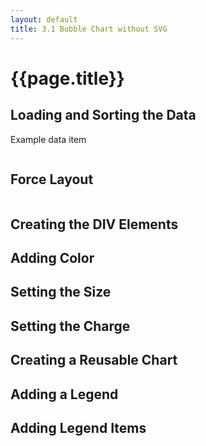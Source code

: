 ```yaml
---
layout: default
title: 3.1 Bubble Chart without SVG
---
```


<h1 class="section-title">{{page.title}}</h1>

<h2 class="section-subtitle">Loading and Sorting the Data</h2>

<!-- Example of a data item -->
<div class="chart-example">
    Example data item
    <pre id="datum"></pre>
</div>

<script>
    // Load the data asynchronously.
    d3.json('{{ site.baseurl }}/chapter03/browsers.json', function(error, data) {

        // Handle errors getting or parsing the JSON data.
        if (error) {
            console.error('Error accessing or parsing the JSON file.');
            return error;
        }

        // Get the items and sort them by usage
        var items = data.values;
        items.sort(function(a, b) { return b.usage - a.usage; });

        // Display a data item in the pre#datum.
        d3.select('#datum').text(JSON.stringify(items[0], null, '    '));
    });
</script>


<h2 class="section-subtitle">Force Layout</h2>

<!-- Example of a data item with the computed position -->
<div class="chart-example">
    <pre id="force-item"></pre>
</div>

<script>
    // Load the data asynchronously
    d3.json('{{ site.baseurl }}/chapter03/browsers.json', function(error, data) {

        // Handle errors getting or parsing the JSON data.
        if (error) { return error; }

        // Access the data items.
        var items = data.values;

        // Sort the data items by usage, greater usage first.
        items.sort(function(a, b) { return b.usage - a.usage; });

        // Size of the visualization container.
        var width = 700,
            height = 200;

        // Configure the force layout.
        var force = d3.layout.force()
            .nodes(items)
            .links([])
            .size([width, height]);

        // Start the force simulation.
        force.start();

        // Display the position of an item.
        d3.select('pre#force-item')
            .text(JSON.stringify(items[0], null, '    '));
    });
</script>


<h2 class="section-subtitle">Creating the DIV Elements</h2>


<div class="chart-example" id="chart1a"></div>

<script>
    // Load the data asynchronously
    d3.json('{{ site.baseurl }}/chapter03/browsers.json', function(error, data) {

        // Handle errors getting or parsing the JSON data.
        if (error) { return error; }

        // Access the data items.
        var items = data.values;

        // Size of the visualization container.
        var width = 700,
            height = 200;

        // Sort the data items by usage, greater usage first.
        items.sort(function(a, b) { return b.usage - a.usage; });

        // Configure the force layout.
        var force = d3.layout.force()
            .nodes(items)
            .links([])
            .size([width, height])
            .start();

        // Select the container div and configure its attributes
        var containerDiv = d3.select('#chart1a')
            .style('position', 'relative')
            .style('width', width + 'px')
            .style('height', height + 'px')
            .style('padding', 0)
            .style('background-color', '#eeeeec');

        // Create a selection for the bubble divs, bind the data
        // array and set its attributes.
        var bubbleDiv = containerDiv.selectAll('div.bubble')
            .data(items)
            .enter()
            .append('div')
            .attr('class', 'bubble')
            .style('position', 'absolute')
            .style('width', '10px')
            .style('height', '10px')
            .style('background-color', '#222');

        // Register a listener function for the force tick event, and
        // update the position of each div on tick.
        force.on('tick', function() {
            bubbleDiv
                .style('top', function(d) { return (d.y - 5) + 'px'; })
                .style('left', function(d) { return (d.x - 5) + 'px'; });
        });
    });
</script>


<h2 class="section-subtitle">Adding Color</h2>


<div class="chart-example" id="chart1b"></div>

<script>
    // Load the data asynchronously
    d3.json('{{ site.baseurl }}/chapter03/browsers.json', function(error, data) {

        // Handle errors getting or parsing the JSON data.
        if (error) { return error; }

        // Access the data items.
        var items = data.values;

        // Size of the visualization container.
        var width = 700,
            height = 200;

        // Sort the data items by usage, greater usage first.
        items.sort(function(a, b) { return b.usage - a.usage; });

        // Compute unique browser names
        var browserList = items.map(function(d) { return d.name; }),
            browserNames = d3.set(browserList).values();

        // Create a categorical color scale with 10 levels.
        var cScale = d3.scale.category10()
            .domain(browserNames);

        // Configure the force layout.
        var force = d3.layout.force()
            .nodes(items)
            .links([])
            .size([width, height])
            .start();

        // Select the container div and configure its attributes
        var containerDiv = d3.select('#chart1b')
            .style('position', 'relative')
            .style('width', width + 'px')
            .style('height', height + 'px')
            .style('padding', 0)
            .style('background-color', '#eeeeec');

        // Create a selection for the bubble divs, bind the data
        // array and set its attributes.
        var bubbleDiv = containerDiv.selectAll('div.bubble')
            .data(items)
            .enter()
            .append('div')
            .attr('class', 'bubble')
            .style('position', 'absolute')
            .style('width', '10px')
            .style('height', '10px')
            .style('border-radius', '5px')
            .style('background-color', function(d) {
                // Set the color corresponding to the browser.
                return cScale(d.name);
            });

        // Register a listener function for the force tick event, and
        // update the position of each div on tick.
        force.on('tick', function() {
            bubbleDiv
                .style('top', function(d) { return (d.y - 5) + 'px'; })
                .style('left', function(d) { return (d.x - 5)+ 'px'; });
        });
    });
</script>


<h2 class="section-subtitle">Setting the Size</h2>


<div class="chart-example" id="chart1c"></div>

<script>
    // Load the data asynchronously
    d3.json('{{ site.baseurl }}/chapter03/browsers.json', function(error, data) {

        // Handle errors getting or parsing the JSON data.
        if (error) { return error; }

        // Access the data items.
        var items = data.values;

        // Size of the visualization container.
        var width = 700,
            height = 300;

        // Minimum and maximum radius
        var radiusExtent = [10, 50];

        // Sort the data items by usage, greater usage first.
        items.sort(function(a, b) { return b.usage - a.usage; });

        // Compute unique browser names
        var browserList = items.map(function(d) { return d.name; }),
            browserNames = d3.set(browserList).values();

        // Create a categorical color scale with 10 levels.
        var cScale = d3.scale.category10()
            .domain(browserNames);

        // Create the radius scale
        var rScale = d3.scale.sqrt()
            .domain(d3.extent(items, function(d) { return d.usage; }))
            .range(radiusExtent);

        // Add the radius to each item, to compute it only once.
        items.forEach(function(d) {
            d.r = rScale(d.usage);
        });

        // Configure the force layout.
        var force = d3.layout.force()
            .nodes(items)
            .links([])
            .size([width, height])
            .start();

        // Select the container div and configure its attributes
        var containerDiv = d3.select('#chart1c')
            .style('position', 'relative')
            .style('width', width + 'px')
            .style('height', height + 'px')
            .style('padding', 0)
            .style('background-color', '#eeeeec');

        // Create a selection for the bubble divs, bind the data
        // array and set its attributes.
        var bubbleDiv = containerDiv.selectAll('div.bubble')
            .data(items)
            .enter()
            .append('div')
            .attr('class', 'bubble')
            .style('position', 'absolute')
            .style('border-radius', function(d) { return d.r + 'px'; })
            .style('border', 'solid 1px #222')
            .style('width', function(d) { return (2 * d.r) + 'px'; })
            .style('height', function(d) { return (2 * d.r) + 'px'; })
            .style('background-color', function(d) { return cScale(d.name); });

        // Register a listener function for the force tick event, and
        // update the position of each div on tick.
        force.on('tick', function() {
            bubbleDiv
                .style('top', function(d) { return (d.y - d.r) + 'px'; })
                .style('left', function(d) { return (d.x - d.r)+ 'px'; });
        });
    });
</script>


<h2 class="section-subtitle">Setting the Charge</h2>


<div class="chart-example" id="chart1d"></div>

<script>
    // Load the data asynchronously
    d3.json('{{ site.baseurl }}/chapter03/browsers.json', function(error, data) {

        // Handle errors getting or parsing the JSON data.
        if (error) { return error; }

        // Access the data items.
        var items = data.values;

        // Size of the visualization container.
        var width = 700,
            height = 300;

        // Minimum and maximum radius
        var radiusExtent = [10, 50];

        // Sort the data items by usage, greater usage first.
        items.sort(function(a, b) { return b.usage - a.usage; });

        // Compute unique browser names
        var browserList = items.map(function(d) { return d.name; }),
            browserNames = d3.set(browserList).values();

        // Create a categorical color scale with 10 levels.
        var cScale = d3.scale.category10()
            .domain(browserNames);

        // Create the radius scale
        var rScale = d3.scale.sqrt()
            .domain(d3.extent(items, function(d) { return d.usage; }))
            .range(radiusExtent);

        // Add the radius to each item, to compute it only once.
        items.forEach(function(d) {
            d.r = rScale(d.usage);
        });

        // Configure the force layout.
        var force = d3.layout.force()
            .nodes(items)
            .links([])
            .size([width, height])
            .charge(function(d) { return -0.12 * d.r * d.r; })
            .start();

        // Select the container div and configure its attributes
        var containerDiv = d3.select('#chart1d')
            .style('position', 'relative')
            .style('width', width + 'px')
            .style('height', height + 'px')
            .style('padding', 0)
            .style('background-color', '#eeeeec');

        // Create a selection for the bubble divs, bind the data
        // array and set its attributes.
        var bubbleDiv = containerDiv.selectAll('div.bubble')
            .data(items)
            .enter()
            .append('div')
            .attr('class', 'bubble')
            .style('position', 'absolute')
            .style('border-radius', function(d) { return d.r + 'px'; })
            .style('border', 'solid 1px #222')
            .style('width', function(d) { return (2 * d.r) + 'px'; })
            .style('height', function(d) { return (2 * d.r) + 'px'; })
            .style('background-color', function(d) { return cScale(d.name); });

        // Register a listener function for the force tick event, and
        // update the position of each div on tick.
        force.on('tick', function() {
            bubbleDiv
                .style('top', function(d) { return (d.y - d.r) + 'px'; })
                .style('left', function(d) { return (d.x - d.r)+ 'px'; });
        });
    });
</script>


<h2 class="section-subtitle">Creating a Reusable Chart</h2>

<div class="chart-example" id="chart1e"></div>

<script>
    function bubbleChart() {

        // Chart Attributes

        var width = 700,
            height = 300;

        var radiusExtent = [10, 50];

        var cScale = d3.scale.category10();

        var name = function(d) { return d.name; }

        var usage = function(d) { return d.usage; }

        function chart(selection) {
            selection.each(function(data) {

                // Select the container div and configure its attributes
                var containerDiv = d3.select(this);

                // Sort the data items by usage, greater usage first.
                data.sort(function(a, b) { return usage(b) - usage(a); });

                // Compute unique browser names
                var nameList = data.map(name),
                    uniqueNames = d3.set(nameList).values();

                // Set the scale domain
                cScale.domain(uniqueNames);

                // Create the radius scale
                var rScale = d3.scale.sqrt()
                    .domain(d3.extent(data, usage))
                    .range(radiusExtent);

                // Add the radius to each item, to compute it only once.
                data.forEach(function(d) { d.r = rScale(usage(d)); });

                // Configure the force layout.
                var force = d3.layout.force()
                    .nodes(data)
                    .links([])
                    .size([width, height])
                    .charge(function(d) { return -0.12 * d.r * d.r; })
                    .start();

                containerDiv
                    .style('position', 'relative')
                    .style('width', width + 'px')
                    .style('height', height + 'px')
                    .style('padding', 0)
                    .style('background-color', '#eeeeec');

                // Create a selection for the bubble divs, bind the data
                // array and set its attributes.
                var bubbleDiv = containerDiv.selectAll('div.bubble')
                    .data(data)
                    .enter()
                    .append('div')
                    .attr('class', 'bubble')
                    .style('position', 'absolute')
                    .style('border-radius', function(d) { return d.r + 'px'; })
                    .style('border', 'solid 1px #222')
                    .style('width', function(d) { return (2 * d.r) + 'px'; })
                    .style('height', function(d) { return (2 * d.r) + 'px'; })
                    .style('background-color', function(d) { return cScale(name(d)); });

                // Register a listener function for the force tick event, and
                // update the position of each div on tick.
                force.on('tick', function() {
                    bubbleDiv
                        .style('top', function(d) { return (d.y - d.r) + 'px'; })
                        .style('left', function(d) { return (d.x - d.r)+ 'px'; });
                });
            });
        }

        // Accessor Methods

        // Width
        chart.width = function(value) {
            if (!arguments.length) { return width; }
            width = value;
            return chart;
        };

        // Height
        chart.height = function(value) {
            if (!arguments.length) { return height; }
            height = value;
            return chart;
        };

        // Radius Extent
        chart.radiusExtent = function(value) {
            if (!arguments.length) { return radiusExtent; }
            radiusExtent = value;
            return chart;
        };

        // Usage Accessor
        chart.usage = function(usageAccessor) {
            if (!arguments.length) { return usage; }
            usage = usageAccessor;
            return chart;
        };

        // Name Accessor
        chart.name = function(nameAccessor) {
            if (!arguments.length) { return name; }
            name = nameAccessor;
            return chart;
        };

        // Color Scale
        chart.colorScale = function(colorScale) {
            if (!arguments.length) { return cScale; }
            cScale = colorScale;
            return chart;
        };

        return chart;
    };


    // Load the data asynchronously
    d3.json('{{ site.baseurl }}/data/browsers.json', function(error, data) {

        // Handle errors getting or parsing the JSON data.
        if (error) { return error; }

        var chart = bubbleChart();

        d3.select('#chart1e')
            .data([data.values])
            .call(chart);
    });
</script>


<h2 class="section-subtitle">Adding a Legend</h2>

<div class="chart-example">
    <div class="chart-example" id="chart1f"></div>
    <div class="chart-example" id="legend1f"></div>
    <div style="clear: left;"></div>
</div>

<script>
    function legendChartA() {

        // Chart Attributes

        // Color Scale
        var cScale = d3.scale.category20();

        // Charting function.
        function chart(selection) {
            selection.each(function(data) {

                var containerDiv = d3.select(this);

                // Add the label 'Legend' on enter
                containerDiv.selectAll('b')
                    .data([data])
                    .enter().append('b')
                    .text('Legend');
            });
        }

        // Accessor methods

        // Color Scale Accessor
        chart.colorScale = function(value) {
            if (!arguments.length) { return cScale; }
            cScale = value;
            return chart;
        };

        return chart;
    };
</script>


<script>
    // Load the data asynchronously
    d3.json('{{ site.baseurl }}/chapter03/browsers.json', function(error, data) {

        // Handle errors getting or parsing the JSON data.
        if (error) { return error; }

        // Create an instance of the bubble chart.
        var chart = bubbleChart()
            .width(400);

        // Select the chart container and bind it to the dataset.
        d3.select('#chart1f')
            .data([data.values])
            .style('float', 'left')
            .style('margin', '2px')
            .call(chart);

        // Get the color scale of the chart.
        var cScale = chart.colorScale();

        // Create an instance of the legend chart.
        var legend = legendChartA()
            .colorScale(cScale);

        // Select the container of the legend and invoke the legend function.
        var legendDiv = d3.select('#legend1f')
            .data([cScale.domain()])
            .style('float', 'left')
            .style('margin', '2px')
            .style('width', '100px')
            .call(legend);
    });
</script>


<h2 class="section-subtitle">Adding Legend Items</h2>

<!-- Container div -->
<div class="chart-example">
    <div class="chart-example" id="chart1g"></div>
    <div class="chart-example" id="legend1g"></div>
    <div style="clear: left;"></div>
</div>

<script>
    function legendChartB() {

        // Chart Attributes

        // Color Scale
        var cScale = d3.scale.category20();

        // Key function
        var key = function(d) { return d.name; };

        // Label function
        var label = function(d) { return d.name };

        // Legend width
        var width = 200;

        // Charting function.
        function chart(selection) {
            selection.each(function(data) {

                // Select the container element and set its attributes.
                var containerDiv = d3.select(this)
                    .style('width', width + 'px');

                // Add the label 'Legend' on enter
                containerDiv.selectAll('p.legent-title')
                    .data([data])
                    .enter()
                    .append('p')
                    .attr('class', 'legend-title')
                    .text('Legend');

                // Add a div for each data item
                var itemDiv = containerDiv.selectAll('div.item')
                    .data(data)
                    .enter()
                    .append('div')
                    .attr('class', 'item');

                // Add a paragraph in the div and set its attributes
                var itemP = itemDiv.append('p')
                    .style('line-height', '0.8em')
                    .style('font-size', '11px');

                // Add two points as markers
                itemP.append('span').text('.')
                    .style('color', function(d) { return cScale(d.name); })
                    .style('background', function(d) { return cScale(d.name); });

                // Append the text showing the label
                itemP.append('text')
                    .text(label);
            });
        }

        // Accessor methods

        // Color Scale Accessor
        chart.colorScale = function(value) {
            if (!arguments.length) { return cScale; }
            cScale = value;
            return chart;
        };

        // Width Accessor
        chart.width = function(value) {
            if (!arguments.length) { return width; }
            width = value;
            return chart;
        };

        // Label Accessor
        chart.label = function(labelAccessor) {
            if (!arguments.length) { return label; }
            label = labelAccessor;
            return chart;
        }

        // Key Accessor
        chart.key = function(keyAccessor) {
            if (!arguments.length) { return key; }
            key = keyAccessor;
            return chart;
        }

        return chart;
    };
</script>


<script>
    // Load the data asynchronously
    d3.json('{{ site.baseurl }}/chapter03/browsers.json', function(error, data) {

        // Handle errors getting or parsing the JSON data.
        if (error) { return error; }

        // Create an instance of the bubble chart.
        var chart = bubbleChart()
            .width(400);

        // Select the chart container and bind it to the dataset.
        d3.select('#chart1g')
            .data([data.values])
            .style('float', 'left')
            .style('margin', '2px')
            .call(chart);

        // Get the color scale of the chart.
        var cScale = chart.colorScale();

        // Create a map to aggregate the browser usage
        var browsers = d3.map();

        // Adds up the usage for each browser.
        data.values.forEach(function(d) {
            var item = browsers.get(d.name);
            if (item) {
                browsers.set(d.name, {name: d.name, usage: d.usage + item.usage});
            } else {
                browsers.set(d.name, {name: d.name, usage: d.usage});
            }
        });

        var browserItems = browsers.values().sort(function(a, b) {
            return b.usage - a.usage;
        });

        // Create an instance of the legend chart.
        var legend = legendChartB()
            .colorScale(cScale)
            .label(function(d) {
                return ' ' + d.name + ' (' + d.usage.toFixed(2) + '%)';
            });

        // Select the container of the legend and invoke the legend function.
        var legendDiv = d3.select('#legend1g')
            .data([browserItems])
            .style('float', 'left')
            .style('margin', '2px')
            .call(legend);
    });
</script>
